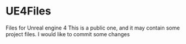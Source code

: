 # UE4Files
Files for Unreal engine 4
This is a public one, and it may contain some project files.
I would like to commit some changes
